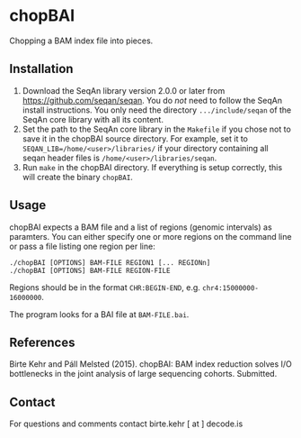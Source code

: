 chopBAI
=======

Chopping a BAM index file into pieces.


Installation
------------

1. Download the SeqAn library version 2.0.0 or later from https://github.com/seqan/seqan.
   You do *not* need to follow the SeqAn install instructions.
   You only need the directory `.../include/seqan` of the SeqAn core library with all its content.
2. Set the path to the SeqAn core library in the `Makefile` if you chose not to save it in the chopBAI source directory.
   For example, set it to `SEQAN_LIB=/home/<user>/libraries/` if your directory containing all seqan header files is
   `/home/<user>/libraries/seqan`.
3. Run `make` in the chopBAI directory. If everything is setup correctly, this will create the binary `chopBAI`.


Usage
-----

chopBAI expects a BAM file and a list of regions (genomic intervals) as paramters.
You can either specify one or more regions on the command line or pass a file listing one region per line:

    ./chopBAI [OPTIONS] BAM-FILE REGION1 [... REGIONn]
    ./chopBAI [OPTIONS] BAM-FILE REGION-FILE


Regions should be in the format `CHR:BEGIN-END`, e.g. `chr4:15000000-16000000`.

The program looks for a BAI file at `BAM-FILE.bai`.


References
----------

Birte Kehr and Páll Melsted (2015).
chopBAI: BAM index reduction solves I/O bottlenecks in the joint analysis of large sequencing cohorts.
Submitted.


Contact
-------

For questions and comments contact birte.kehr [ at ] decode.is
